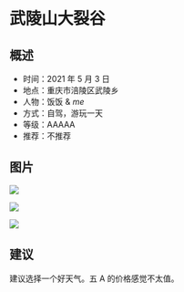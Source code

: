 # 武陵山大裂谷

## 概述

- 时间：2021 年 5 月 3 日
- 地点：重庆市涪陵区武陵乡
- 人物：饭饭 & _me_
- 方式：自驾，游玩一天
- 等级：AAAAA
- 推荐：不推荐

## 图片

![](https://hades0512.oss-cn-beijing.aliyuncs.com/blog/travel/IMG_0546-min.JPG)

![](https://hades0512.oss-cn-beijing.aliyuncs.com/blog/travel/IMG_0523-min.JPG)

![](https://hades0512.oss-cn-beijing.aliyuncs.com/blog/travel/IMG_0498-min.JPG)

## 建议

建议选择一个好天气。五 A 的价格感觉不太值。
